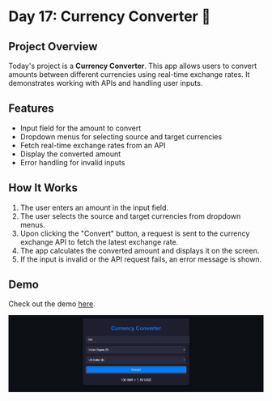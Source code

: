 # Day 17: Currency Converter 💱

## Project Overview

Today's project is a **Currency Converter**. This app allows users to convert amounts between different currencies using real-time exchange rates. It demonstrates working with APIs and handling user inputs.

## Features
- Input field for the amount to convert
- Dropdown menus for selecting source and target currencies
- Fetch real-time exchange rates from an API
- Display the converted amount
- Error handling for invalid inputs

## How It Works
1. The user enters an amount in the input field.
2. The user selects the source and target currencies from dropdown menus.
3. Upon clicking the "Convert" button, a request is sent to the currency exchange API to fetch the latest exchange rate.
4. The app calculates the converted amount and displays it on the screen.
5. If the input is invalid or the API request fails, an error message is shown.

## Demo
Check out the demo [here](https://30dayjs-vaibhavkatariya.vercel.app/Day-17).

![Demo](screenshot.png)
